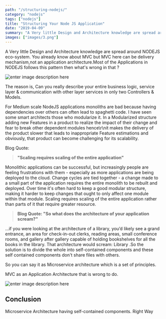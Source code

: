 ```yaml
---
path: "/structuring-nodejs/"
category: "nodejs"
tags: ["nodejs"]
title: "Structuring Your Node JS Application"
date: "2019-04-09"
summary: "A Very little Design and Architecture knowledge are spread around NODEJS eco-system. You already know about MVC but MVC here can be delivery mechanism,not an application architecture...."
images: ["images/3.png"]
---
```


A Very little Design and Architecture knowledge are spread around NODEJS eco-system. You already know about MVC but MVC here can be delivery mechanism,not an application architecture.Most of the Applications in NODEJS follows this pattern then what\'s wrong in that ?

![enter image description here](https://res.cloudinary.com/dwnvnfejf/image/upload/v1562842629/blog/microservices/surprise-gif-2-300x191.gif)

The reason is, Can you really describe your entire business logic, service layer & communication  with other layer services in only two Controllers & Models.

For Medium scale NodeJS applications monoliths are bad because having dependencies over others can often lead to spaghetti code. I have seen some smart architects those who modularize it.
In a Modularized structure adding new Features in a product to realize the impact of their change and fear to break other dependent modules hence\r\nit makes the delivery of the product slower that leads to inappropriate Feature estimations and obviously, that product can become challenging for its scalability.

Blog Quote:
 

> **"Scaling requires scaling of the entire application\"**

Monolithic applications can be successful, but increasingly people are feeling frustrations with them - especially as more  applications are being deployed to the cloud. Change cycles are tied together - a change made to a small part of the application  requires the entire monolith to be rebuilt and deployed. Over time it\'s often hard to keep a good modular structure, making it  harder to keep changes that ought to only affect one module within that module. Scaling requires scaling of the entire application  rather than parts of it that require greater resource.

> **Blog Quote: "So what does the architecture of your application scream?\"**

...if you were looking at the architecture of a library, you’d likely see a grand entrance, an area for check-in-out clerks, reading areas, small conference rooms, and gallery after gallery capable of holding bookshelves for all the books in the library. That architecture would scream: Library .So the solution is to divide  the whole into self-contained components and these self contained components don\'t share files with others. 

So you can say it as Microservice architecture which is a set of principles.

MVC as an Application Architecture that is wrong to do.

![enter image description here](https://res.cloudinary.com/dwnvnfejf/image/upload/v1562843061/blog/microservices/Capture-e1546678989104-357x400.png)


## Conclusion


Microservice Architecture having self-contained components. Right Way